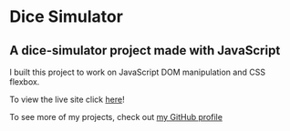 # Dice Simulator

## A dice-simulator project made with JavaScript 

I built this project to work on JavaScript DOM manipulation and CSS flexbox.

To view the live site click [here](https://rileygcastle.github.io/diceSimulator)!

To see more of my projects, check out [my GitHub profile](https://github.com/rileygcastle)